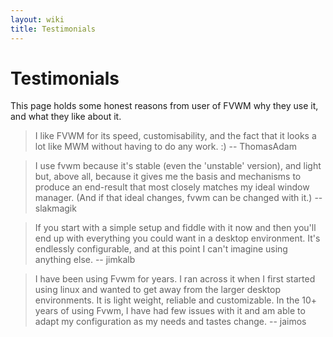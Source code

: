 ```yaml
---
layout: wiki
title: Testimonials
---
```


# Testimonials

This page holds some honest reasons from user of FVWM why they use it, and what they like about it. 

> I like FVWM for its speed, customisability, and the fact that it looks a lot like MWM without having to do any work.  :)  -- ThomasAdam

> I use fvwm because it's stable (even the 'unstable' version), and light but, above all, because it gives me the basis and mechanisms to produce an end-result that most closely matches my ideal window manager. (And if that ideal changes, fvwm can be changed with it.) -- slakmagik

> If you start with a simple setup and fiddle with it now and then you'll end up with everything you could want in a desktop environment. It's endlessly configurable, and at this point I can't imagine using anything else. -- jimkalb

> I have been using Fvwm for years. I ran across it when I first started using linux and wanted to get away from the larger desktop environments. It is light weight, reliable and customizable. In the 10+ years of using Fvwm, I have had few issues with it and am able to adapt my configuration as my needs and tastes change. -- jaimos 
